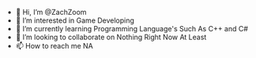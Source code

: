 - 👋 Hi, I’m @ZachZoom
- 👀 I’m interested in Game Developing
- 🌱 I’m currently learning Programming Language's Such As C++ and C#
- 💞️ I’m looking to collaborate on Nothing Right Now At Least
- 📫 How to reach me NA

<!---
ZachZoom/ZachZoom is a ✨ special ✨ repository because its `README.md` (this file) appears on your GitHub profile.
You can click the Preview link to take a look at your changes.
--->
